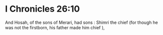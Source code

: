 # I Chronicles 26:10

And Hosah, of the sons of Merari, had sons : Shimri the chief (for though he was not the firstborn, his father made him chief ),
